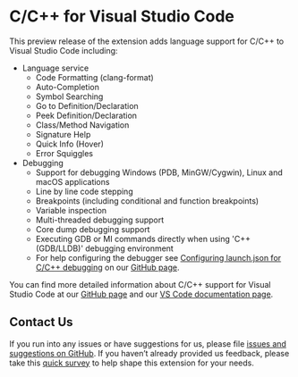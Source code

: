 # C/C++ for Visual Studio Code
This preview release of the extension adds language support for C/C++ to Visual Studio Code including:
* Language service
  * Code Formatting (clang-format)
  * Auto-Completion
  * Symbol Searching
  * Go to Definition/Declaration
  * Peek Definition/Declaration
  * Class/Method Navigation
  * Signature Help
  * Quick Info (Hover)
  * Error Squiggles
* Debugging
  * Support for debugging Windows (PDB, MinGW/Cygwin), Linux and macOS applications
  * Line by line code stepping
  * Breakpoints (including conditional and function breakpoints)
  * Variable inspection
  * Multi-threaded debugging support
  * Core dump debugging support
  * Executing GDB or MI commands directly when using 'C++ (GDB/LLDB)' debugging environment
  * For help configuring the debugger see [Configuring launch.json for C/C++ debugging](https://github.com/Microsoft/vscode-cpptools/blob/master/launch.md)
    on our [GitHub page](https://github.com/Microsoft/vscode-cpptools).

You can find more detailed information about C/C++ support for Visual Studio Code at our [GitHub page](https://github.com/Microsoft/vscode-cpptools/tree/master/Documentation) and our [VS Code documentation page](https://code.visualstudio.com/docs/languages/cpp).

## Contact Us
If you run into any issues or have suggestions for us, please file [issues and suggestions on GitHub](https://github.com/Microsoft/vscode-cpptools/issues). If you haven’t already provided us feedback, please take this [quick survey](https://www.research.net/r/VBVV6C6) to help shape this extension for your needs.
